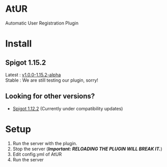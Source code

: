 # AtUR
Automatic User Registration Plugin
# Install
## Spigot 1.15.2
Latest : [v1.0.0-1.15.2-alpha](https://github.com/jhseo1107/AtUR/releases/tag/v1.0.0-alpha)<br>
Stable : We are still testing our plugin, sorry!
## Looking for other versions?
* [Spigot 1.12.2](https://github.com/jhseo1107/AtUR/tree/1.12.2) (Currently under compatibility updates)
# Setup
  1. Run the server with the plugin.
  2. Stop the server (***Important: RELOADING THE PLUGIN WILL BREAK IT.***)
  3. Edit config.yml of AtUR
  4. Run the server

